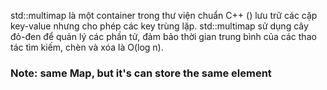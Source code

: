 std::multimap là một container trong thư viện chuẩn C++ (<map>) lưu trữ các cặp key-value nhưng cho phép các key trùng lặp. std::multimap sử dụng cây đỏ-đen để quản lý các phần tử, đảm bảo thời gian trung bình của các thao tác tìm kiếm, chèn và xóa là O(log n).

### Note: same Map, but it's can store the same element

